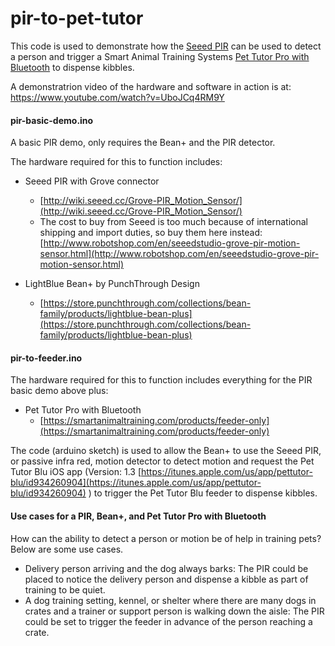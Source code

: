 # pir-to-pet-tutor
This code is used to demonstrate how the [Seeed PIR](http://wiki.seeed.cc/Grove-PIR_Motion_Sensor/) can be used to detect a person and trigger a Smart Animal Training Systems [Pet Tutor Pro with Bluetooth](https://smartanimaltraining.com/products/feeder-only) to dispense kibbles.

A demonstratrion video of the hardware and software in action is at: https://www.youtube.com/watch?v=UboJCq4RM9Y

#### pir-basic-demo.ino

A basic PIR demo, only requires the Bean+ and the PIR detector. 

The hardware required for this to function includes:

+ Seeed PIR with Grove connector
  * [http://wiki.seeed.cc/Grove-PIR_Motion_Sensor/](http://wiki.seeed.cc/Grove-PIR_Motion_Sensor/)
  * The cost to buy from Seeed is too much because of international shipping and import duties, so buy them here instead: [http://www.robotshop.com/en/seeedstudio-grove-pir-motion-sensor.html](http://www.robotshop.com/en/seeedstudio-grove-pir-motion-sensor.html) 

+ LightBlue Bean+ by PunchThrough Design
  * [https://store.punchthrough.com/collections/bean-family/products/lightblue-bean-plus](https://store.punchthrough.com/collections/bean-family/products/lightblue-bean-plus)


#### pir-to-feeder.ino

The hardware required for this to function includes everything for the PIR basic demo above plus:
+ Pet Tutor Pro with Bluetooth
  * [https://smartanimaltraining.com/products/feeder-only](https://smartanimaltraining.com/products/feeder-only)

The code (arduino sketch) is used to allow the Bean+ to use the Seeed PIR, or passive infra red, motion detector to detect motion and request the Pet Tutor Blu iOS app (Version: 1.3 [https://itunes.apple.com/us/app/pettutor-blu/id934260904](https://itunes.apple.com/us/app/pettutor-blu/id934260904) ) to trigger the Pet Tutor Blu feeder to dispense kibbles.

#### Use cases for a PIR, Bean+, and Pet Tutor Pro with Bluetooth
How can the ability to detect a person or motion be of help in training pets? Below are some use cases. 
* Delivery person arriving and the dog always barks: The PIR could be placed to notice the delivery person and dispense a kibble as part of training to be quiet.
* A dog training setting, kennel, or shelter where there are many dogs in crates and a trainer or support person is walking down the aisle: The PIR could be set to trigger the feeder in advance of the person reaching a crate. 
